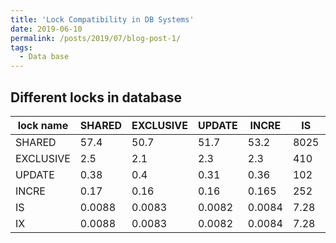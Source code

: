 ```yaml
---
title: 'Lock Compatibility in DB Systems' 
date: 2019-06-10
permalink: /posts/2019/07/blog-post-1/
tags:
  - Data base 
---
```


## Different locks in database

| lock name   | SHARED  | EXCLUSIVE  | UPDATE  | INCRE    | IS | IX   |
|-------------|--------|--------|--------|--------|-------|-------|
|  SHARED     | 57.4   | 50.7   | 51.7   | 53.2   | 8025  | 150.8 |
|  EXCLUSIVE  | 2.5    | 2.1    | 2.3    | 2.3    | 410   | 178.3 |
|  UPDATE     | 0.38   | 0.4    | 0.31   | 0.36   | 102   | 283   |
|  INCRE      | 0.17   | 0.16   | 0.16   | 0.165  | 252   | 1527  |
|  IS         | 0.0088 | 0.0083 | 0.0082 | 0.0084 | 7.28  | 866   |
|  IX         | 0.0088 | 0.0083 | 0.0082 | 0.0084 | 7.28  | 866   |
